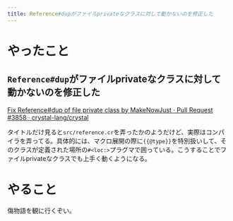 ```yaml
---
title: Reference#dupがファイルprivateなクラスに対して動かないのを修正した
---
```


<script async src="//cdn.embedly.com/widgets/platform.js""></script>

# やったこと

## `Reference#dup`がファイルprivateなクラスに対して動かないのを修正した

<a class="embedly-card" href="https://github.com/crystal-lang/crystal/pull/3858">Fix Reference#dup of file private class by MakeNowJust · Pull Request #3858 · crystal-lang/crystal</a>

タイトルだけ見ると`src/reference.cr`を弄ったかのようだけど、実際はコンパイラを弄ってる。具体的には、マクロ展開の際に`{{@type}}`を特別扱いして、そのクラスが定義された場所の`#<loc:>`プラグマで囲っている。こうすることでファイルprivateなクラスでも上手く動くようになる。

# やること

傷物語を観に行くぞい。
